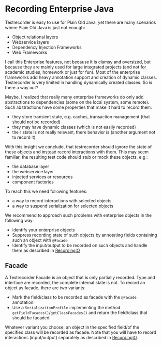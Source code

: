 Recording Enterprise Java
=========================

Testrecorder is easy to use for Plain Old Java, yet there are many scenarios where Plain Old Java is just not enough:

* Object relational layers
* Webservice layers
* Dependency Injection Frameworks
* Web Frameworks

I call this Enterprise features, not because it is clumsy and oversized, but because they are mainly used for large integrated projects (and not for academic studies, homework or just for fun). Most of the enterprise frameworks add heavy annotation support and creation of dynamic classes. Testrecorder is very limited in handling dynamically created classes. So is there a way out?

Maybe. I realized that really many enterprise frameworks do only add abstractions to dependencies (some on the local system, some remote). Such abstractions have some properties that make it hard to record them:

* they store transient state, e.g. caches, transaction management (that should not be recorded)
* they may have dynamic classes (which is not easily recorded)
* their state is not really relevant, there behavior is (another argument not to record it)

With this insight we conclude, that testrecorder should ignore the state of these objects and instead record interactions with them. This may seem familiar, the resulting test code should stub or mock these objects, e.g.:

* the database layer
* the webservice layer
* injected services or resources
* component factories

To reach this we need following features:

* a way to record interactions with selected objects
* a way to suspend serialization for selected objects

We recommend to approach such problems with enterprise objects in the following way:

* Identify your enterprise objects
* Suppress recording state of such objects by annotating fields containing such an object with `@Facade` 
* Identify the input/output to be recorded on such objects and handle them as described in [RecordingIO](RecordingIO.md)

## Facade

A Testrecorder Facade is an object that is only partially recorded. Type and interface are recorded, the complete internal state is not. To record an object as facade, there are two variants:

* Mark the field/class to be recorded as facade with the `@Facade` annotation
* Use a `SerializationProfile` implementing the method `getFieldFacades()`/`getClassFacades()` and return the field/class that should be facaded

Whatever variant you choose, an object in the specified field/of the specified class will be recorded as facade. Note that you will have to record interactions (input/output) separately as described in [RecordingIO](RecordingIO.md).